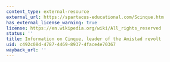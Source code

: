 ```yaml
---
content_type: external-resource
external_url: https://spartacus-educational.com/Scinque.htm
has_external_license_warning: true
license: https://en.wikipedia.org/wiki/All_rights_reserved
status: ''
title: Information on Cinque, leader of the Amistad revolt
uid: c492c08d-4787-4469-8937-4face4e70367
wayback_url: ''
---
```

